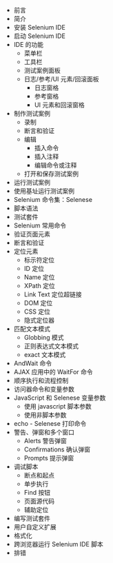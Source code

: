 - 前言
- 简介
- 安装 Selenium IDE
- 启动 Selenium IDE
- IDE 的功能
  - 菜单栏
  - 工具栏
  - 测试案例面板
  - 日志/参考/UI 元素/回滚面板
  	- 日志窗格
  	- 参考窗格
  	- UI 元素和回滚窗格
- 制作测试案例
  - 录制
  - 断言和验证
  - 编辑
  	- 插入命令
  	- 插入注释
  	- 编辑命令或注释
  - 打开和保存测试案例
- 运行测试案例
- 使用基址运行测试案例
- Selenium 命令集：Selenese
- 脚本语法
- 测试套件
- Selenium 常用命令
- 验证页面元素
- 断言和验证
- 定位元素
  - 标示符定位
  - ID 定位
  - Name 定位
  - XPath 定位
  - Link Text 定位超链接
  - DOM 定位
  - CSS 定位
  - 隐式定位器
- 匹配文本模式
  - Globbing 模式
  - 正则表达式文本模式
  - exact 文本模式
- AndWait 命令
- AJAX 应用中的 WaitFor 命令
- 顺序执行和流程控制
- 访问器命令和变量参数
- JavaScript 和 Selenese 变量参数
  - 使用 javascript 脚本参数
  - 使用非脚本参数
- echo - Selenese 打印命令
- 警告、弹窗和多个窗口
  - Alerts 警告弹窗
  - Confirmations 确认弹窗
  - Prompts 提示弹窗
- 调试脚本
  - 断点和起点
  - 单步执行
  - Find 按钮
  - 页面源代码
  - 辅助定位
- 编写测试套件
- 用户自定义扩展
- 格式化
- 跨浏览器运行 Selenium IDE 脚本
- 排错